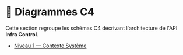 # 📐 Diagrammes C4

Cette section regroupe les schémas C4 décrivant l'architecture
de l'API **Infra Control**.

- [Niveau 1 — Contexte Système](./1-system-context.md)
